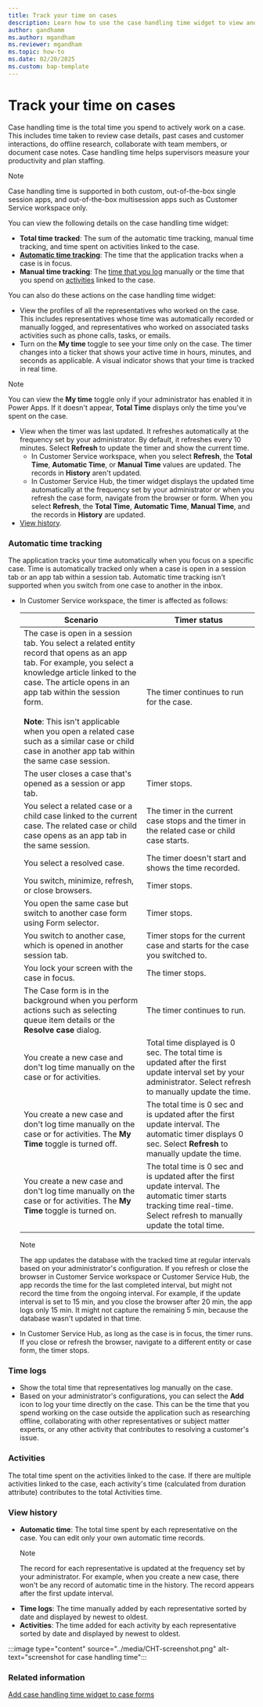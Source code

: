 ```yaml
---
title: Track your time on cases 
description: Learn how to use the case handling time widget to view and log your time on cases in Customer Service.
author: gandhamm 
ms.author: mgandham
ms.reviewer: mgandham
ms.topic: how-to 
ms.date: 02/20/2025 
ms.custom: bap-template 
---
```


# Track your time on cases 



Case handling time is the total time you spend to actively work on a case. This includes time taken to review case details, past cases and customer interactions, do offline research, collaborate with team members, or document case notes. Case handling time helps supervisors measure your productivity and plan staffing.

> [!NOTE]
> Case handling time is supported in both custom, out-of-the-box single session apps, and  out-of-the-box multisession apps such as Customer Service workspace only.

You can view the following details on the case handling time widget:

- **Total time tracked**: The sum of the automatic time tracking, manual time tracking, and time spent on activities linked to the case.
- [**Automatic time tracking**](#automatic-time-tracking): The time that the application tracks when a case is in focus. 
- **Manual time tracking**: The [time that you log](#time-logs) manually or the time that you spend on  [activities](#activities) linked to the case.
 
You can also do these actions on the case handling time widget:

- View the profiles of all the representatives who worked on the case. This includes representatives whose time was automatically recorded or manually logged, and representatives who worked on associated tasks activities such as phone calls, tasks, or emails.
- Turn on the **My time** toggle to see your time only on the case. The timer changes into a ticker that shows your active time in hours, minutes, and seconds as applicable. A visual indicator shows that your time is tracked in real time. 
 > [!NOTE]
 > You can view the **My time** toggle only if your administrator has enabled it in Power Apps. If it doesn't appear, **Total Time** displays only the time you've spent on the case.
- View when the timer was last updated. It refreshes automatically at the frequency set by your administrator. By default, it refreshes every 10 minutes. Select **Refresh** to update the timer and show the current time.
   - In Customer Service workspace, when you select **Refresh**, the **Total Time**, **Automatic Time**, or **Manual Time** values are updated. The records in **History** aren't updated.  
  - In Customer Service Hub, the timer widget displays the updated time automatically at the frequency set by your administrator or when you refresh the case form, navigate from the browser or form. When you select **Refresh**, the **Total Time**, **Automatic Time**, **Manual Time**, and the records in **History** are updated.
- [View history](#view-history).


### Automatic time tracking

The application tracks your time automatically when you focus on a specific case. Time is automatically tracked only when a case is open in a session tab or an app tab within a session tab. Automatic time tracking isn't supported when you switch from one case to another in the inbox.


- In Customer Service workspace, the timer is affected as follows:
    
   | Scenario                                                                                           | Timer status                                     |
   | -------------------------------------------------------------------------------------------------- | -------------------------------------------------- |
   | The case is open in a session tab. You select a related entity record that opens as an app tab. For example, you select a knowledge article linked to the case. The article opens in an app tab within the session form.<br><br> **Note**: This isn't applicable when you open a related case such as a similar case or child case in another app tab within the same case session.  | The timer continues to run for the case.      |
   | The user closes a case that's opened as a session or app tab.                                                      | Timer stops.                                       |
   | You select a related case or a child case linked to the current case. The related case or child case opens as an app tab in the same session.                   | The timer in the current case stops and the timer in the related case or child case starts.             |
   | You select a resolved case.                       | The timer doesn't start and shows the time recorded.   |
   | You switch, minimize, refresh, or close browsers.                                                   | Timer stops.                                       |
   | You open the same case but switch to another case form using Form selector.                                                | Timer stops.                                       |
   |You switch to another case, which is opened in another session tab. | Timer stops for the current case and starts for the case you switched to.|
   | You lock your screen with the case in focus.                                                       | The timer stops.                                   |
   | The Case form is in the background when you perform actions such as selecting queue item details or the **Resolve case** dialog.     | The timer continues to run.                        |
   | You create a new case and don't log time manually on the case or for activities. | Total time displayed is 0 sec. The total time is updated after the first update interval set by your administrator. Select refresh to manually update the time. |
   | You create a new case and don't log time manually on the case or for activities. The **My Time** toggle is turned off.| The total time is 0 sec and is updated after the first update interval. The automatic timer displays 0 sec. Select **Refresh** to manually update the time.|
   | You create a new case and don't log time manually on the case or for activities. The **My Time** toggle is turned on.| The total time is 0 sec and is updated after the first update interval. The automatic timer starts tracking time real-time. Select refresh to manually update the total time.  |
   
  > [!NOTE]
  > The app updates the database with the tracked time at regular intervals based on your administrator's configuration. If you refresh or close the browser in Customer Service workspace or Customer Service Hub, the app records the time for the last completed interval, but might not record the time from the ongoing interval. For example, if the update interval is set to 15 min, and you close the browser after 20 min, the app logs only 15 min. It might not capture the remaining 5 min, because the database wasn't updated in that time. 

- In Customer Service Hub, as long as the case is in focus, the timer runs. If you close or refresh the browser, navigate to a different entity or case form, the timer stops.

### Time logs  
- Show the total time that representatives log manually on the case.
- Based on your administrator's configurations, you can select the **Add** icon to log your time directly on the case. This can be the time that you spend working on the case outside the application such as researching offline, collaborating with other representatives or subject matter experts, or any other activity that contributes to resolving a customer's issue.

### Activities  
The total time spent on the activities linked to the case. If there are multiple activities linked to the case, each activity's time (calculated from duration attribute) contributes to the total Activities time.


### View history
  
- **Automatic time**: The total time spent by each representative on the case. You can edit only your own automatic time records. 
  > [!NOTE]
  > The record for each representative is updated at the frequency set by your administrator. For example, when you create a new case, there won't be any record of automatic time in the history. The record appears after the first update interval.
- **Time logs**: The time manually added by each representative sorted by date and displayed by newest to oldest.  
- **Activities**: The time added for each activity by each representative sorted by date and displayed by newest to oldest.


:::image type="content" source="../media/CHT-screenshot.png" alt-text="screenshot for case handling time":::


### Related information

[Add case handling time widget to case forms](../administer/add-case-handling-time.md)
